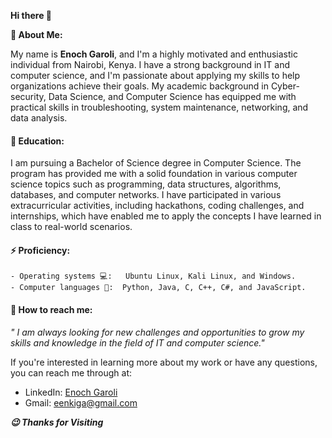  **Hi there 👋**


**👨 About Me:**

My name is **Enoch Garoli**, and I'm a highly motivated and enthusiastic individual from Nairobi, Kenya. I have a strong background in IT and computer science, and I'm passionate about applying my skills to help organizations achieve their goals. My academic background in Cyber-security, Data Science, and Computer Science has equipped me with practical skills in troubleshooting, system maintenance, networking, and data analysis.

#### 🏫 Education:
I am pursuing a Bachelor of Science degree in Computer Science. The program has provided me with a solid foundation in various computer science topics such as programming, data structures, algorithms, databases, and computer networks. I have participated in various extracurricular activities, including hackathons, coding challenges, and internships, which have enabled me to apply the concepts I have learned in class to real-world scenarios.

#### ⚡ Proficiency: 
```
- Operating systems 💻:   Ubuntu Linux, Kali Linux, and Windows. 
- Computer languages 🔣:  Python, Java, C, C++, C#, and JavaScript.
```

#### 📲 How to reach me:
_" I am always looking for new challenges and opportunities to grow my skills and knowledge in the field of IT and computer science."_

If you're interested in learning more about my work or have any questions, you can reach me through at:
- LinkedIn: [Enoch Garoli](https://www.linkedin.com/in/enoch-garoli-21b780211/) 
- Gmail: [eenkiga@gmail.com](mailto:eenkiga@gmail.com)



***😉 Thanks for Visiting***

